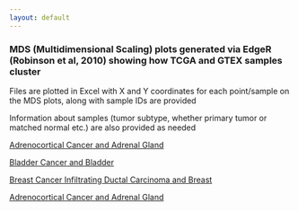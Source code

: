 ```yaml
---
layout: default
---
```


### MDS (Multidimensional Scaling) plots generated via EdgeR (Robinson et al, 2010) showing how TCGA and GTEX samples cluster

Files are plotted in Excel with X and Y coordinates for each point/sample on the MDS plots, along with sample IDs are provided

Information about samples (tumor subtype, whether primary tumor or matched normal etc.) are also provided as needed

[Adrenocortical Cancer and Adrenal Gland](https://drive.google.com/open?id=0ByccgsfmD86PMUh1TjVPR2tuZjQ) 

[Bladder Cancer and Bladder](https://drive.google.com/open?id=0ByccgsfmD86PcFZZZUZBQS1HQlE) 

[Breast Cancer Infiltrating Ductal Carcinoma and Breast](https://drive.google.com/open?id=0ByccgsfmD86PZ1RvS1paRzBNRDg) 

[Adrenocortical Cancer and Adrenal Gland](https://drive.google.com/open?id=0ByccgsfmD86PMUh1TjVPR2tuZjQ) 
